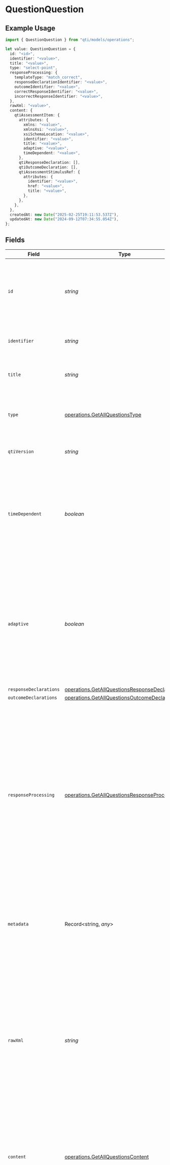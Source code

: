 # QuestionQuestion

## Example Usage

```typescript
import { QuestionQuestion } from "qti/models/operations";

let value: QuestionQuestion = {
  id: "<id>",
  identifier: "<value>",
  title: "<value>",
  type: "select-point",
  responseProcessing: {
    templateType: "match_correct",
    responseDeclarationIdentifier: "<value>",
    outcomeIdentifier: "<value>",
    correctResponseIdentifier: "<value>",
    incorrectResponseIdentifier: "<value>",
  },
  rawXml: "<value>",
  content: {
    qtiAssessmentItem: {
      attributes: {
        xmlns: "<value>",
        xmlnsXsi: "<value>",
        xsiSchemaLocation: "<value>",
        identifier: "<value>",
        title: "<value>",
        adaptive: "<value>",
        timeDependent: "<value>",
      },
      qtiResponseDeclaration: [],
      qtiOutcomeDeclaration: [],
      qtiAssessmentStimulusRef: {
        attributes: {
          identifier: "<value>",
          href: "<value>",
          title: "<value>",
        },
      },
    },
  },
  createdAt: new Date("2025-02-25T19:11:53.537Z"),
  updatedAt: new Date("2024-09-12T07:34:55.054Z"),
};
```

## Fields

| Field                                                                                                                                                                                                                                                                                                                              | Type                                                                                                                                                                                                                                                                                                                               | Required                                                                                                                                                                                                                                                                                                                           | Description                                                                                                                                                                                                                                                                                                                        |
| ---------------------------------------------------------------------------------------------------------------------------------------------------------------------------------------------------------------------------------------------------------------------------------------------------------------------------------- | ---------------------------------------------------------------------------------------------------------------------------------------------------------------------------------------------------------------------------------------------------------------------------------------------------------------------------------- | ---------------------------------------------------------------------------------------------------------------------------------------------------------------------------------------------------------------------------------------------------------------------------------------------------------------------------------- | ---------------------------------------------------------------------------------------------------------------------------------------------------------------------------------------------------------------------------------------------------------------------------------------------------------------------------------- |
| `id`                                                                                                                                                                                                                                                                                                                               | *string*                                                                                                                                                                                                                                                                                                                           | :heavy_check_mark:                                                                                                                                                                                                                                                                                                                 | MongoDB document ID generated by the database when a new entity is added to a collection on the service provider.                                                                                                                                                                                                                  |
| `identifier`                                                                                                                                                                                                                                                                                                                       | *string*                                                                                                                                                                                                                                                                                                                           | :heavy_check_mark:                                                                                                                                                                                                                                                                                                                 | Unique identifier for the entity on the service provider.                                                                                                                                                                                                                                                                          |
| `title`                                                                                                                                                                                                                                                                                                                            | *string*                                                                                                                                                                                                                                                                                                                           | :heavy_check_mark:                                                                                                                                                                                                                                                                                                                 | Human-readable title of the entity on the service provider.                                                                                                                                                                                                                                                                        |
| `type`                                                                                                                                                                                                                                                                                                                             | [operations.GetAllQuestionsType](../../models/operations/getallquestionstype.md)                                                                                                                                                                                                                                                   | :heavy_check_mark:                                                                                                                                                                                                                                                                                                                 | Assessment item interaction types that are supported by the service provider.                                                                                                                                                                                                                                                      |
| `qtiVersion`                                                                                                                                                                                                                                                                                                                       | *string*                                                                                                                                                                                                                                                                                                                           | :heavy_minus_sign:                                                                                                                                                                                                                                                                                                                 | QTI version of the assessment item                                                                                                                                                                                                                                                                                                 |
| `timeDependent`                                                                                                                                                                                                                                                                                                                    | *boolean*                                                                                                                                                                                                                                                                                                                          | :heavy_minus_sign:                                                                                                                                                                                                                                                                                                                 | Indicates whether the candidate's response time affects the scoring or outcome of this assessment item. When true, timing data is used in response processing calculations.                                                                                                                                                        |
| `adaptive`                                                                                                                                                                                                                                                                                                                         | *boolean*                                                                                                                                                                                                                                                                                                                          | :heavy_minus_sign:                                                                                                                                                                                                                                                                                                                 | Indicates whether this assessment item adapts its presentation or behavior based on the candidate's responses. Adaptive items can modify their content, difficulty, or available options during the assessment session.                                                                                                            |
| `responseDeclarations`                                                                                                                                                                                                                                                                                                             | [operations.GetAllQuestionsResponseDeclaration](../../models/operations/getallquestionsresponsedeclaration.md)[]                                                                                                                                                                                                                   | :heavy_minus_sign:                                                                                                                                                                                                                                                                                                                 | N/A                                                                                                                                                                                                                                                                                                                                |
| `outcomeDeclarations`                                                                                                                                                                                                                                                                                                              | [operations.GetAllQuestionsOutcomeDeclaration](../../models/operations/getallquestionsoutcomedeclaration.md)[]                                                                                                                                                                                                                     | :heavy_minus_sign:                                                                                                                                                                                                                                                                                                                 | N/A                                                                                                                                                                                                                                                                                                                                |
| `responseProcessing`                                                                                                                                                                                                                                                                                                               | [operations.GetAllQuestionsResponseProcessing](../../models/operations/getallquestionsresponseprocessing.md)                                                                                                                                                                                                                       | :heavy_check_mark:                                                                                                                                                                                                                                                                                                                 | Response processing is the process by which the Delivery Engine assigns outcomes based on the candidate's responses. The outcomes may be used to provide feedback to the candidate. Response processing must only take place in direct response to a user action or in response to some expected event, such as the end of a test. |
| `metadata`                                                                                                                                                                                                                                                                                                                         | Record<string, *any*>                                                                                                                                                                                                                                                                                                              | :heavy_minus_sign:                                                                                                                                                                                                                                                                                                                 | Additional custom metadata for extending entity properties beyond standard specification for QTI entities.                                                                                                                                                                                                                         |
| `rawXml`                                                                                                                                                                                                                                                                                                                           | *string*                                                                                                                                                                                                                                                                                                                           | :heavy_check_mark:                                                                                                                                                                                                                                                                                                                 | Raw XML representation of the entity, automatically generated from the JSON or XML sent when creating entities on the service provider. The rawxml field will contain all content sent when creating the entity on the service provider. This field is stable and should be used when working within this QTI API.                 |
| `content`                                                                                                                                                                                                                                                                                                                          | [operations.GetAllQuestionsContent](../../models/operations/getallquestionscontent.md)                                                                                                                                                                                                                                             | :heavy_check_mark:                                                                                                                                                                                                                                                                                                                 | Parsed XML content generated by the service provider. For production use, rawXml is recommended over this parsed structure.                                                                                                                                                                                                        |
| `modalFeedback`                                                                                                                                                                                                                                                                                                                    | [operations.GetAllQuestionsModalFeedback](../../models/operations/getallquestionsmodalfeedback.md)[]                                                                                                                                                                                                                               | :heavy_minus_sign:                                                                                                                                                                                                                                                                                                                 | Modal feedback shown to candidates in popup dialogs immediately following response processing. Cannot contain interaction elements and is displayed based on outcome variable values.                                                                                                                                              |
| `feedbackInline`                                                                                                                                                                                                                                                                                                                   | [operations.GetAllQuestionsFeedbackInline](../../models/operations/getallquestionsfeedbackinline.md)[]                                                                                                                                                                                                                             | :heavy_minus_sign:                                                                                                                                                                                                                                                                                                                 | Inline feedback embedded within interaction elements, displayed alongside choices or input areas. Provides contextual feedback.                                                                                                                                                                                                    |
| `feedbackBlock`                                                                                                                                                                                                                                                                                                                    | [operations.GetAllQuestionsFeedbackBlock](../../models/operations/getallquestionsfeedbackblock.md)[]                                                                                                                                                                                                                               | :heavy_minus_sign:                                                                                                                                                                                                                                                                                                                 | Inline feedback embedded within interaction elements, displayed alongside choices or input areas. Provides contextual feedback.                                                                                                                                                                                                    |
| `createdAt`                                                                                                                                                                                                                                                                                                                        | [Date](https://developer.mozilla.org/en-US/docs/Web/JavaScript/Reference/Global_Objects/Date)                                                                                                                                                                                                                                      | :heavy_check_mark:                                                                                                                                                                                                                                                                                                                 | ISO 8601 timestamp when the entity was created                                                                                                                                                                                                                                                                                     |
| `updatedAt`                                                                                                                                                                                                                                                                                                                        | [Date](https://developer.mozilla.org/en-US/docs/Web/JavaScript/Reference/Global_Objects/Date)                                                                                                                                                                                                                                      | :heavy_check_mark:                                                                                                                                                                                                                                                                                                                 | ISO 8601 timestamp when the entity was last updated                                                                                                                                                                                                                                                                                |
| `v`                                                                                                                                                                                                                                                                                                                                | *number*                                                                                                                                                                                                                                                                                                                           | :heavy_minus_sign:                                                                                                                                                                                                                                                                                                                 | MongoDB version key for optimistic concurrency control                                                                                                                                                                                                                                                                             |